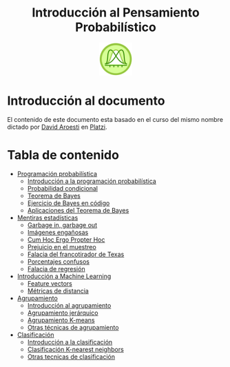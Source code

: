 <div align="center">
  <h1>Introducción al Pensamiento Probabilístico</h1>
</div>

<div align="center"> 
  <img src="readme_img/logo-curso.webp" width="15%">
</div>

# Introducción al documento

El contenido de este documento esta basado en el curso del mismo nombre dictado por [David Aroesti](https://github.com/jdaroesti) en [Platzi](https://platzi.com/r/karlbehrens/).

# Tabla de contenido
- [Programación probabilística](#Programación-probabilística)
    - [Introducción a la programación probabilística](#Introducción-a-la-programación-probabilística)
    - [Probabilidad condicional](#Probabilidad-condicional)
    - [Teorema de Bayes](#Teorema-de-Bayes)
    - [Ejercicio de Bayes en código](#Ejercicio-de-Bayes-en-código)
    - [Aplicaciones del Teorema de Bayes](#Aplicaciones-del-Teorema-de-Bayes)
- [Mentiras estadísticas](#Mentiras-estadísticas)
    - [Garbage in, garbage out](#Garbage-in,-garbage-out)
    - [Imágenes engañosas](#Imágenes-engañosas)
    - [Cum Hoc Ergo Propter Hoc](#Cum-Hoc-Ergo-Propter-Hoc)
    - [Prejuicio en el muestreo](#Prejuicio-en-el-muestreo)
    - [Falacia del francotirador de Texas](#Falacia-del-francotirador-de-Texas)
    - [Porcentajes confusos](#Porcentajes-confusos)
    - [Falacia de regresión](#Falacia-de-regresión)
- [Introducción a Machine Learning](#Introducción-a-Machine-Learning)
    - [Feature vectors](#Feature-vectors)
    - [Métricas de distancia](#Métricas-de-distancia)
- [Agrupamiento](#Agrupamiento)
    - [Introducción al agrupamiento](#Introducción-al-agrupamiento)
    - [Agrupamiento jerárquico](#Agrupamiento-jerárquico)
    - [Agrupamiento K-means](#Agrupamiento-K-means)
    - [Otras técnicas de agrupamiento](#Otras-técnicas-de-agrupamiento)
- [Clasificación](#Clasificación)
    - [Introducción a la clasificación](#Introducción-a-la-clasificación)
    - [Clasificación K-nearest neighbors](#Clasificación-K-nearest-neighbors)
    - [Otras tecnicas de clasificación](#Otras-tecnicas-de-clasificación)